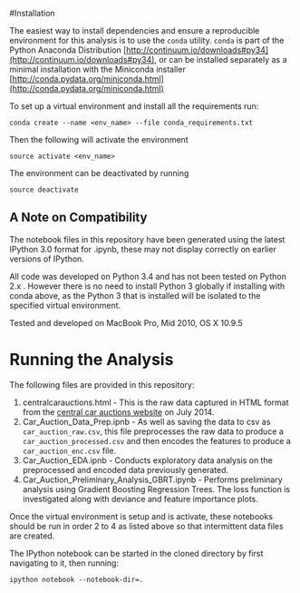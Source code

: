 #Installation

The easiest way to install dependencies and ensure a reproducible environment for this analysis is to use the `conda` utility. `conda` is part of the Python Anaconda Distribution [http://continuum.io/downloads#py34](http://continuum.io/downloads#py34), or can be installed separately as a minimal installation with the Miniconda installer [http://conda.pydata.org/miniconda.html](http://conda.pydata.org/miniconda.html)

To set up a virtual environment and install all the requirements run: 

```
conda create --name <env_name> --file conda_requirements.txt
```

Then the following will activate the environment

```
source activate <env_name>
```

The environment can be deactivated by running

```
source deactivate
```

## A Note on Compatibility

The notebook files in this repository have been generated using the latest IPython 3.0 format for .ipynb, these may not display correctly on earlier versions of IPython.  

All code was developed on Python 3.4 and has not been tested on Python 2.x . However there is no need to install Python 3 globally if installing with conda above, as the Python 3 that is installed will be isolated to the specified virtual environment. 

Tested and developed on MacBook Pro, Mid 2010, OS X 10.9.5

# Running the Analysis

The following files are provided in this repository:

1. centralcarauctions.html  -  This is the raw data captured in HTML format from the [central car auctions website](http://www.centralcarauctions.com/trade/vehicles/price-guide/price-guide?page=1) on July 2014.
2. Car_Auction_Data_Prep.ipnb  -  As well as saving the data to csv as `car_auction_raw.csv`, this file preprocesses the raw data to produce a `car_auction_processed.csv` and then encodes the features to produce a `car_auction_enc.csv` file.
3. Car_Auction_EDA.ipnb  -  Conducts exploratory data analysis on the preprocessed and encoded data previously generated.
4. Car_Auction_Preliminary_Analysis_GBRT.ipynb  -  Performs preliminary analysis using Gradient Boosting Regression Trees. The loss function is investigated along with deviance and feature importance plots. 

Once the virtual environment is setup and is activate, these notebooks should be run in order 2 to 4 as listed above so that intermittent data files are created. 

The IPython notebook can be started in the cloned directory by first navigating to it, then running:

```
ipython notebook --notebook-dir=.
```





